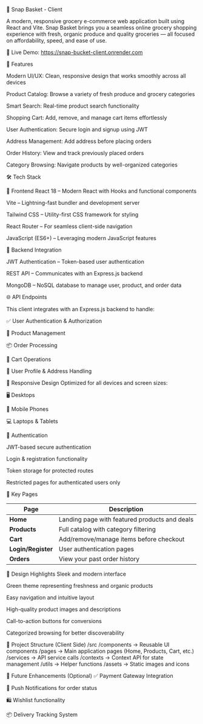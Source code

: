 🛒 Snap Basket - Client

A modern, responsive grocery e-commerce web application built using React and Vite. Snap Basket brings you a seamless online grocery shopping experience with fresh, organic produce and quality groceries — all focused on affordability, speed, and ease of use.

🔗 Live Demo: https://snap-bucket-client.onrender.com


🌟 Features

Modern UI/UX: Clean, responsive design that works smoothly across all devices

Product Catalog: Browse a variety of fresh produce and grocery categories

Smart Search: Real-time product search functionality

Shopping Cart: Add, remove, and manage cart items effortlessly

User Authentication: Secure login and signup using JWT

Address Management: Add address before placing orders

Order History: View and track previously placed orders

Category Browsing: Navigate products by well-organized categories

🛠️ Tech Stack

🔹 Frontend
React 18 – Modern React with Hooks and functional components

Vite – Lightning-fast bundler and development server

Tailwind CSS – Utility-first CSS framework for styling

React Router – For seamless client-side navigation

JavaScript (ES6+) – Leveraging modern JavaScript features

🔸 Backend Integration

JWT Authentication – Token-based user authentication

REST API – Communicates with an Express.js backend

MongoDB – NoSQL database to manage user, product, and order data

🌐 API Endpoints

This client integrates with an Express.js backend to handle:

✅ User Authentication & Authorization

🛒 Product Management

📦 Order Processing

🧺 Cart Operations

👤 User Profile & Address Handling

📱 Responsive Design
Optimized for all devices and screen sizes:

🖥️ Desktops

📱 Mobile Phones

💻 Laptops & Tablets

🔐 Authentication

JWT-based secure authentication

Login & registration functionality

Token storage for protected routes

Restricted pages for authenticated users only

🧭 Key Pages

| Page               | Description                                   |
| ------------------ | --------------------------------------------- |
| **Home**           | Landing page with featured products and deals |
| **Products**       | Full catalog with category filtering          |
| **Cart**           | Add/remove/manage items before checkout       |
| **Login/Register** | User authentication pages                     |
| **Orders**         | View your past order history                  |

🎨 Design Highlights
Sleek and modern interface

Green theme representing freshness and organic products

Easy navigation and intuitive layout

High-quality product images and descriptions

Call-to-action buttons for conversions

Categorized browsing for better discoverability

📂 Project Structure (Client Side)
/src
  /components     → Reusable UI components
  /pages          → Main application pages (Home, Products, Cart, etc.)
  /services       → API service calls
  /contexts       → Context API for state management
  /utils          → Helper functions
  /assets         → Static images and icons

🚧 Future Enhancements (Optional)
✅ Payment Gateway Integration

🔔 Push Notifications for order status

🛍️ Wishlist functionality

📦 Delivery Tracking System
